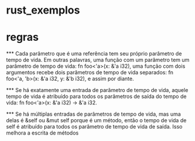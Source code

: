 # rust_exemplos

# regras

\*\*\* Cada parâmetro que é uma referência tem seu próprio parâmetro de tempo de vida. Em outras palavras, uma função com um parâmetro tem um parâmetro de tempo de vida: fn foo<'a>(x: &'a i32), uma função com dois argumentos recebe dois parâmetros de tempo de vida separados: fn foo<'a, 'b>(x: &'a i32, y: &'b i32), e assim por diante.

\*\*\* Se há exatamente uma entrada de parâmetro de tempo de vida, aquele tempo de vida é atribuído para todos os parâmetros de saída do tempo de vida: fn foo<'a>(x: &'a i32) -> &'a i32.

\*\*\* Se há múltiplas entradas de parâmetros de tempo de vida, mas uma delas é &self ou &mut self porque é um método, então o tempo de vida de self é atribuído para todos os parâmetro de tempo de vida de saída. Isso melhora a escrita de métodos
